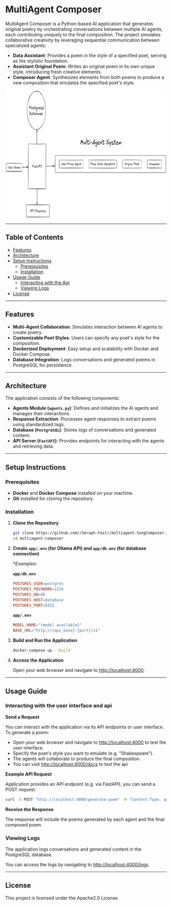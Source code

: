 # MultiAgent Composer

MultiAgent Composer is a Python-based AI application that generates original poetry by orchestrating conversations between multiple AI agents, each contributing uniquely to the final composition. The project simulates collaborative creativity by leveraging sequential communication between specialized agents:

- **Data Assistant**: Provides a poem in the style of a specified poet, serving as the stylistic foundation.
- **Assistant Original Poem**: Writes an original poem in its own unique style, introducing fresh creative elements.
- **Composer Agent**: Synthesizes elements from both poems to produce a new composition that emulates the specified poet's style.

<img src="architectural diagram.png" alt="Project Image" width="800" height="400">

---

## Table of Contents

- [Features](#features)
- [Architecture](#architecture)
- [Setup Instructions](#setup-instructions)
  - [Prerequisites](#prerequisites)
  - [Installation](#installation)
- [Usage Guide](#usage-guide)
  - [Interacting with the Api](#interacting-with-the-api)
  - [Viewing Logs](#viewing-logs)
- [License](#license)

---

## Features

- **Multi-Agent Collaboration**: Simulates interaction between AI agents to create poetry.
- **Customizable Poet Styles**: Users can specify any poet's style for the composition.
- **Dockerized Deployment**: Easy setup and scalability with Docker and Docker Compose.
- **Database Integration**: Logs conversations and generated poems in PostgreSQL for persistence.

---

## Architecture

The application consists of the following components:

- **Agents Module (`agents.py`)**: Defines and initializes the AI agents and manages their interactions.
- **Response Extraction**: Processes agent responses to extract poems using standardized tags.
- **Database (`PostgreSQL`)**: Stores logs of conversations and generated content.
- **API Server (`FastAPI`)**: Provides endpoints for interacting with the agents and retrieving data.

---

## Setup Instructions

### Prerequisites

- **Docker** and **Docker Compose** installed on your machine.
- **Git** installed for cloning the repository.

### Installation

1. **Clone the Repository**

   ```bash
   git clone https://github.com//Seraph-Fast//multiagent-SongComposer.git
   cd multiagent-composer
   ```

2. **Create `app/.env` (for Ollama API) and `app/db.env` (for database connection)**

   **Examples:*

   **`app/db.env`**

   ```makefile
   POSTGRES_USER=postgres
   POSTGRES_PASSWORD=1234
   POSTGRES_DB=db
   POSTGRES_HOST=database
   POSTGRES_PORT=5432
   ```

   **`app/.env`**

   ```makefile
   MODEL_NAME="{model available}"
   BASE_URL="http://{api_base}:{port}/v1"
   ```

3. **Build and Run the Application**

   ```bash
   docker-compose up --build
   ```

4. **Access the Application**

   Open your web browser and navigate to [http://localhost:4000](http://localhost:4000).

---

## Usage Guide

### Interacting with the user interface and api

**Send a Request**

You can interact with the application via its API endpoints or user interface. To generate a poem:

- Open your web browser and navigate to [http://localhost:4000](http://localhost:4000) to test the user interface.
- Specify the poet's style you want to emulate (e.g. "Shakespeare").
- The agents will collaborate to produce the final composition.
- You can visit [http://localhost:4000/docs](http://localhost:4000/docs) to test the api

**Example API Request**

Application provides an API endpoint (e.g. via FastAPI), you can send a POST request:

```bash
curl -X POST "http://localhost:4000/generate-poem" -H "Content-Type: application/json" -d '{"poet": "Shakespeare"}'
```

**Receive the Response**

The response will include the poems generated by each agent and the final composed poem.

### Viewing Logs

The application logs conversations and generated content in the PostgreSQL database.

You can access the logs by navigating to [http://localhost:4000/logs](http://localhost:4000/logs).

---


## License

This project is licensed under the Apache2.0 License.
